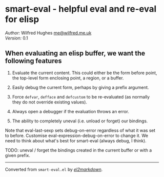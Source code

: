 # smart-eval - helpful eval and re-eval for elisp

*Author:* Wilfred Hughes <me@wilfred.me.uk><br>
*Version:* 0.1<br>

## When evaluating an elisp buffer, we want the following features

1. Evaluate the current content.  This could either be the form
before point, the top-level form enclosing point, a region, or a
buffer.
 
2. Easily debug the current form, perhaps by giving a prefix
argument.

3. Force `defvar`, `defface` and `defcustom` to be re-evaluated (as
normally they do not override existing values).

4. Always open a debugger if the evaluation throws an error.

5. The ability to completely uneval (i.e. unload or forget)
our bindings.

Note that eval-last-sexp sets debug-on-error regardless of what it
was set to before.  Customise eval-expression-debug-on-error to
change it.  We need to think about what's best for smart-eval
(always debug, I think).

TODO: uneval / forget the bindings created in the current buffer or
with a given prefix.

---
Converted from `smart-eval.el` by [*el2markdown*](https://github.com/Lindydancer/el2markdown).
